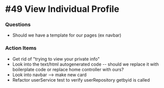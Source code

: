 # #49 View Individual Profile

### Questions
* Should we have a template for our pages (ex navbar)

### Action Items
* Get rid of "trying to view your private info"
* Look into the text/html autogenerated code -- should we replace it with boilerplate code or replace home controller with ours?
* Look into navbar --> make new card
* Refactor userService test to verify userRepository getbyid is called
